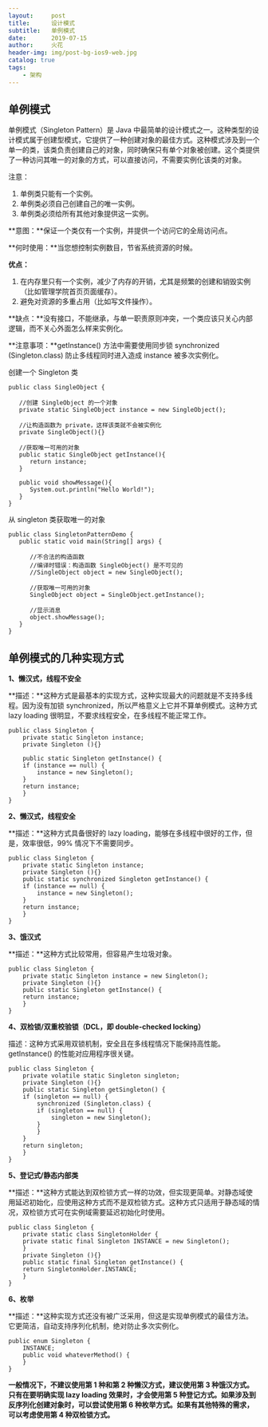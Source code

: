 ```yaml
---
layout:     post
title:      设计模式
subtitle:   单例模式
date:       2019-07-15
author:     火花
header-img: img/post-bg-ios9-web.jpg
catalog: true
tags:
    - 架构
---
```


## 单例模式 ##

单例模式（Singleton Pattern）是 Java 中最简单的设计模式之一。这种类型的设计模式属于创建型模式，它提供了一种创建对象的最佳方式。这种模式涉及到一个单一的类，该类负责创建自己的对象，同时确保只有单个对象被创建。这个类提供了一种访问其唯一的对象的方式，可以直接访问，不需要实例化该类的对象。

注意：

1. 单例类只能有一个实例。
2. 单例类必须自己创建自己的唯一实例。
3. 单例类必须给所有其他对象提供这一实例。

**意图：**保证一个类仅有一个实例，并提供一个访问它的全局访问点。

**何时使用：**当您想控制实例数目，节省系统资源的时候。

**优点：** 

1. 在内存里只有一个实例，减少了内存的开销，尤其是频繁的创建和销毁实例（比如管理学院首页页面缓存）。
2. 避免对资源的多重占用（比如写文件操作）。

**缺点：**没有接口，不能继承，与单一职责原则冲突，一个类应该只关心内部逻辑，而不关心外面怎么样来实例化。

**注意事项：**getInstance() 方法中需要使用同步锁 synchronized (Singleton.class) 防止多线程同时进入造成 instance 被多次实例化。

创建一个 Singleton 类

	public class SingleObject {
	 
	   //创建 SingleObject 的一个对象
	   private static SingleObject instance = new SingleObject();
	 
	   //让构造函数为 private，这样该类就不会被实例化
	   private SingleObject(){}
	 
	   //获取唯一可用的对象
	   public static SingleObject getInstance(){
	      return instance;
	   }
	 
	   public void showMessage(){
	      System.out.println("Hello World!");
	   }
	}

从 singleton 类获取唯一的对象

	public class SingletonPatternDemo {
	   public static void main(String[] args) {
	 
	      //不合法的构造函数
	      //编译时错误：构造函数 SingleObject() 是不可见的
	      //SingleObject object = new SingleObject();
	 
	      //获取唯一可用的对象
	      SingleObject object = SingleObject.getInstance();
	 
	      //显示消息
	      object.showMessage();
	   }
	}

## 单例模式的几种实现方式 ##

**1、懒汉式，线程不安全**

**描述：**这种方式是最基本的实现方式，这种实现最大的问题就是不支持多线程。因为没有加锁 synchronized，所以严格意义上它并不算单例模式。这种方式 lazy loading 很明显，不要求线程安全，在多线程不能正常工作。

	public class Singleton {  
	    private static Singleton instance;  
	    private Singleton (){}  
	  
	    public static Singleton getInstance() {  
	    if (instance == null) {  
	        instance = new Singleton();  
	    }  
	    return instance;  
	    }  
	}

**2、懒汉式，线程安全**

**描述：**这种方式具备很好的 lazy loading，能够在多线程中很好的工作，但是，效率很低，99% 情况下不需要同步。

	public class Singleton {  
	    private static Singleton instance;  
	    private Singleton (){}  
	    public static synchronized Singleton getInstance() {  
	    if (instance == null) {  
	        instance = new Singleton();  
	    }  
	    return instance;  
	    }  
	}

**3、饿汉式**

**描述：**这种方式比较常用，但容易产生垃圾对象。

	public class Singleton {  
	    private static Singleton instance = new Singleton();  
	    private Singleton (){}  
	    public static Singleton getInstance() {  
	    return instance;  
	    }  
	}

**4、双检锁/双重校验锁（DCL，即 double-checked locking）**

描述：这种方式采用双锁机制，安全且在多线程情况下能保持高性能。
getInstance() 的性能对应用程序很关键。

	public class Singleton {  
	    private volatile static Singleton singleton;  
	    private Singleton (){}  
	    public static Singleton getSingleton() {  
	    if (singleton == null) {  
	        synchronized (Singleton.class) {  
	        if (singleton == null) {  
	            singleton = new Singleton();  
	        }  
	        }  
	    }  
	    return singleton;  
	    }  
	}

**5、登记式/静态内部类**

**描述：**这种方式能达到双检锁方式一样的功效，但实现更简单。对静态域使用延迟初始化，应使用这种方式而不是双检锁方式。这种方式只适用于静态域的情况，双检锁方式可在实例域需要延迟初始化时使用。

	public class Singleton {  
	    private static class SingletonHolder {  
	    private static final Singleton INSTANCE = new Singleton();  
	    }  
	    private Singleton (){}  
	    public static final Singleton getInstance() {  
	    return SingletonHolder.INSTANCE;  
	    }  
	}

**6、枚举**

**描述：**这种实现方式还没有被广泛采用，但这是实现单例模式的最佳方法。它更简洁，自动支持序列化机制，绝对防止多次实例化。

	public enum Singleton {  
	    INSTANCE;  
	    public void whateverMethod() {  
	    }  
	}

**一般情况下，不建议使用第 1 种和第 2 种懒汉方式，建议使用第 3 种饿汉方式。只有在要明确实现 lazy loading 效果时，才会使用第 5 种登记方式。如果涉及到反序列化创建对象时，可以尝试使用第 6 种枚举方式。如果有其他特殊的需求，可以考虑使用第 4 种双检锁方式。**